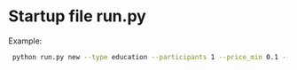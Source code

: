 
# Startup file run.py
Example: 
  ```bash
   python run.py new --type education --participants 1 --price_min 0.1 --price_max 30 --accessibility_min 0.1 --accessibility_max 0.5
  ```

